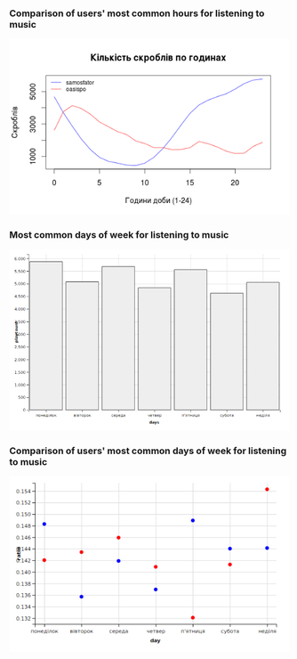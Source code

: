 ### Comparison of users' most common hours for listening to music
![Plays count per hour](/lastfm/plots/scrobbles-per-hour.png)
### Most common days of week for listening to music
![Plays count per day of week](/lastfm/plots/dayofweek-distribution.png)
### Comparison of users' most common days of week for listening to music
![Plays count per day of week](/lastfm/plots/days-of-week-comparison.png)
